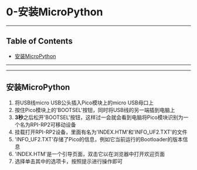 # 0-安装MicroPython

<!-- File: 0-安装MicroPython.md -->
<!-- Auther: YJ -->
<!-- Email: yj1516268@outlook.com -->
<!-- Created Time: 2021-06-08 16:41:55 -->

---

## Table of Contents

<!-- vim-markdown-toc GFM -->

* [安装MicroPython](#安装micropython)

<!-- vim-markdown-toc -->

---

<!-- Object info -->

---

## 安装MicroPython

1. 将USB线micro USB公头插入Pico模块上的micro USB母口上
2. 按住Pico模块上的'BOOTSEL'按钮，同时将USB线的另一端插到电脑上
3. **3秒**之后松开'BOOTSEL'按钮，这样过一会就会看到电脑将Pico模块识别为一个名为RPI-RP2可移动设备
4. 挂载打开RPI-RP2设备，里面有名为'INDEX.HTM'和'INFO_UF2.TXT'的文件
5. 'INFO_UF2.TXT'存储了Pico的信息，例如它当前运行的Bootloader的版本信息
6. 'INDEX.HTM'是一个引导页面，双击它以在浏览器中打开欢迎页面
7. 选择单击其中的选项卡，按照提示进行操作即可
